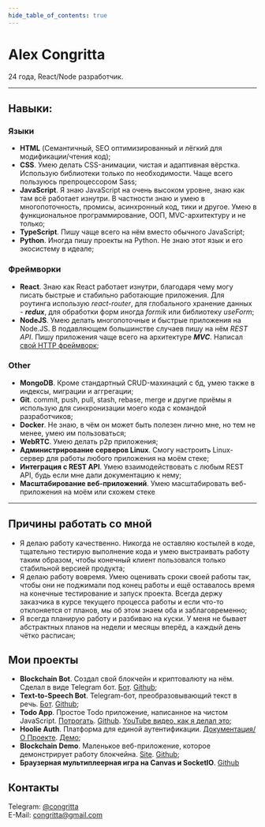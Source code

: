```yaml
---
hide_table_of_contents: true
---
```


# Alex Congritta

24 года, React/Node разработчик.

---

## Навыки:

### Языки

- **HTML** (Семантичный, SEO оптимизированный и лёгкий для модификации/чтения код);
- **CSS**. Умею делать CSS-анимации, чистая и адаптивная вёрстка. Использую библиотеки только по необходимости. Чаще
  всего пользуюсь препроцессором Sass;
- **JavaScript**. Я знаю JavaScript на очень высоком уровне, знаю как там всё работает изнутри. В частности знаю и
  умею в многопоточность, промисы, асинхронный код, тики и другое. Умею в функциональное программирование, ООП,
  MVC-архитектуру и не только;
- **TypeScript**. Пишу чаще всего на нём вместо обычного JavaScript;
- **Python**. Иногда пишу проекты на Python. Не знаю этот язык и его экосистему в идеале;

### Фреймворки

- **React**. Знаю как React работает изнутри, благодаря чему могу писать быстрые и стабильно работающие приложения. Для роутинга использую _react-router_, для глобального хранение данных - **_redux_**, для обработки форм иногда _formik_ или библиотеку _useForm_;
- **NodeJS**. Умею делать многопоточные и быстрые приложения на Node.JS. В подавляющем большинстве случаев пишу на нём _REST API_. Пишу приложения чаще всего на архитектуре **_MVC_**. Написал [свой HTTP фреймворк](https://yah.congritta.com);

### Other

- **MongoDB**. Кроме стандартный CRUD-махинаций с бд, умею также в индексы, миграции и аггрегации;
- **Git**. commit, push, pull, stash, rebase, merge и другие приёмы я использую для синхронизации моего кода с командой разработчиков;
- **Docker**. Не знаю, в чём он может быть полезен лично мне, но тем не менее, умею им пользоваться;
- **WebRTC**. Умею делать p2p приложения;
- **Администрирование серверов Linux**. Смогу настроить Linux-сервер для работы любого приложения на моём стеке;
- **Интеграция с REST API**. Умею взаимодействовать с любым REST API, будь если мне дали документацию к нему;
- **Масштабирование веб-приложений**. Умею масштабировать веб-приложения на моём или схожем стеке

---

## Причины работать со мной

- Я делаю работу качественно. Никогда не оставляю костылей в коде, тщательно тестирую выполнение кода и умею выстраивать работу таким образом, чтобы конечный клиент пользовался только стабильной версией продукта;
- Я делаю работу вовремя. Умею оценивать сроки своей работы так, чтобы они не поджимали под конец работы и ещё оставалось время на конечные тестирование и запуск проекта. Всегда держу заказчика в курсе текущего процесса работы и если что-то отклоняется от планов, мы об этом знаем оба и заблаговременно;
- Я всегда планирую работу и разбиваю на куски. У меня не бывает абстрактных планов на недели и месяцы вперёд, а каждый день чётко расписан;

## Мои проекты

- **Blockchain Bot**. Создал свой блокчейн и криптовалюту на нём. Сделал в виде Telegram
  бот. [Бот](https://t.me/congrittaBlockchainBot). [Github](https://github.com/congritta/blockchain-bot);
- **Text-to-Speech Bot**. Telegram-бот, преобразовывающий текст в
  речь. [Бот](https://t.me/congrittaTtsBot). [Github](https://github.com/congritta/tts-bot);
- **Todo App**. Простое Todo приложение, написанное на чистом
  JavaScript. [Потрогать](https://git.congritta.com/todoshkas). [Github](https://github.com/congritta/todoshkas). [YouTube видео, как я делал это](https://youtu.be/c8iOL_Gq6sM);
- **Hoolie Auth**. Платформа для единой
  аутентификации. [Документация/О Проекте](https://auth-docs.hoolie.org). [Демо](https://demo.auth.hoolie.org);
- **Blockchain Demo**. Маленькое веб-приложение, которое демонстрирует работу
  блокчейна. [Site](https://git.congritta.com/blockchain-demo). [Github](https://github.com/congritta/blockchain-demo);
- **Браузерная мультиплеерная игра на Canvas и SocketIO**. [Github](https://github.com/congritta/game-frontend)

## Контакты

Telegram: [@congritta](https://t.me/congritta)<br />
E-Mail: congritta@gmail.com
